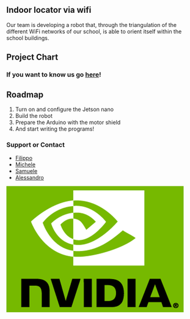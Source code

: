 ## Indoor locator via wifi

Our team is developing a robot that, through the triangulation of the different WiFi networks of our school, is able to orient itself within the school buildings. 

## Project Chart

### If you want to know us go [here](https://github.com/cassis-squad/about-us)!

## Roadmap

 1. Turn on and configure the Jetson nano
 2. Build the robot
 3. Prepare the Arduino with the motor shield
 4. And start writing the programs!

### Support or Contact

 - [Filippo](mailto:filippo.ferrando@itiscuneo.eu)
 - [Michele](mailto:michele.alladio@itiscuneo.eu)
 - [Samuele](mailto:samuele.forneris@itiscuneo.eu)
 - [Alessandro](mailto:alessandro.seimandi@itiscuneo.eu)


![nvidia](https://github.com/cassis-squad/Cassis_Squad/blob/main/nvidia%20logo.png)
